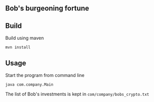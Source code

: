 Bob's burgeoning fortune
------------------------

## Build
Build using maven
```
mvn install
```

## Usage
Start the program from command line
```
java com.company.Main
```

The list of Bob's investments is kept in `com/company/bobs_crypto.txt`